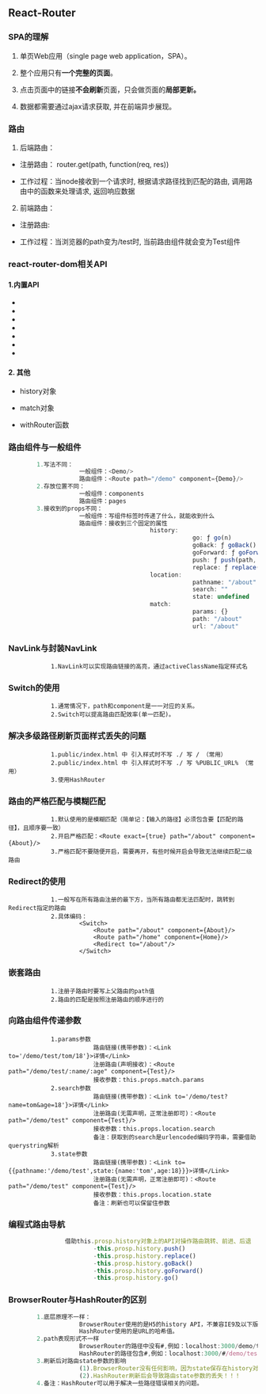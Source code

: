 ## React-Router



### SPA的理解

1. 单页Web应用（single page web application，SPA）。

2. 整个应用只有**一个完整的页面**。

3. 点击页面中的链接**不会刷新**页面，只会做页面的**局部更新。**

4. 数据都需要通过ajax请求获取, 并在前端异步展现。



### 路由

1. 后端路由：

+ 注册路由： router.get(path, function(req, res))

+ 工作过程：当node接收到一个请求时, 根据请求路径找到匹配的路由, 调用路由中的函数来处理请求, 返回响应数据

2. 前端路由：

+ 注册路由: <Route path="/test" component={Test}>

+ 工作过程：当浏览器的path变为/test时, 当前路由组件就会变为Test组件



### react-router-dom相关API

#### 1.内置API

+ <BrowserRouter>

+ <HashRouter>
+ <Route>
+ <Redirect>
+ <Link>
+ <NavLink>
+ <Switch>

#### 2. 其他

+ history对象

+ match对象

+ withRouter函数



### 路由组件与一般组件

```js
		1.写法不同：
					一般组件：<Demo/>
					路由组件：<Route path="/demo" component={Demo}/>
		2.存放位置不同：
					一般组件：components
					路由组件：pages
		3.接收到的props不同：
					一般组件：写组件标签时传递了什么，就能收到什么
					路由组件：接收到三个固定的属性
										history:
													go: ƒ go(n)
													goBack: ƒ goBack()
													goForward: ƒ goForward()
													push: ƒ push(path, state)
													replace: ƒ replace(path, state)
										location:
													pathname: "/about"
													search: ""
													state: undefined
										match:
													params: {}
													path: "/about"
													url: "/about"
```



### NavLink与封装NavLink

				1.NavLink可以实现路由链接的高亮，通过activeClassName指定样式名



### Switch的使用

				1.通常情况下，path和component是一一对应的关系。
				2.Switch可以提高路由匹配效率(单一匹配)。



### 解决多级路径刷新页面样式丢失的问题

				1.public/index.html 中 引入样式时不写 ./ 写 / （常用）
				2.public/index.html 中 引入样式时不写 ./ 写 %PUBLIC_URL% （常用）
				3.使用HashRouter



### 路由的严格匹配与模糊匹配

				1.默认使用的是模糊匹配（简单记：【输入的路径】必须包含要【匹配的路径】，且顺序要一致）
				2.开启严格匹配：<Route exact={true} path="/about" component={About}/>
				3.严格匹配不要随便开启，需要再开，有些时候开启会导致无法继续匹配二级路由



### Redirect的使用	

```react
			1.一般写在所有路由注册的最下方，当所有路由都无法匹配时，跳转到Redirect指定的路由
			2.具体编码：
					<Switch>
						<Route path="/about" component={About}/>
						<Route path="/home" component={Home}/>
						<Redirect to="/about"/>
					</Switch>
```



### 嵌套路由

				1.注册子路由时要写上父路由的path值
				2.路由的匹配是按照注册路由的顺序进行的



### 向路由组件传递参数

```react
			1.params参数
						路由链接(携带参数)：<Link to='/demo/test/tom/18'}>详情</Link>
						注册路由(声明接收)：<Route path="/demo/test/:name/:age" component={Test}/>
						接收参数：this.props.match.params
			2.search参数
						路由链接(携带参数)：<Link to='/demo/test?name=tom&age=18'}>详情</Link>
						注册路由(无需声明，正常注册即可)：<Route path="/demo/test" component={Test}/>
						接收参数：this.props.location.search
						备注：获取到的search是urlencoded编码字符串，需要借助querystring解析
			3.state参数
						路由链接(携带参数)：<Link to={{pathname:'/demo/test',state:{name:'tom',age:18}}}>详情</Link>
						注册路由(无需声明，正常注册即可)：<Route path="/demo/test" component={Test}/>
						接收参数：this.props.location.state
						备注：刷新也可以保留住参数
```



### 编程式路由导航

```javascript
				借助this.prosp.history对象上的API对操作路由跳转、前进、后退
						-this.prosp.history.push()
						-this.prosp.history.replace()
						-this.prosp.history.goBack()
						-this.prosp.history.goForward()
						-this.prosp.history.go()
```



### BrowserRouter与HashRouter的区别

```javascript
		1.底层原理不一样：
					BrowserRouter使用的是H5的history API，不兼容IE9及以下版本。
					HashRouter使用的是URL的哈希值。
		2.path表现形式不一样
					BrowserRouter的路径中没有#,例如：localhost:3000/demo/test
					HashRouter的路径包含#,例如：localhost:3000/#/demo/test
		3.刷新后对路由state参数的影响
					(1).BrowserRouter没有任何影响，因为state保存在history对象中。
					(2).HashRouter刷新后会导致路由state参数的丢失！！！
		4.备注：HashRouter可以用于解决一些路径错误相关的问题。
```

## 